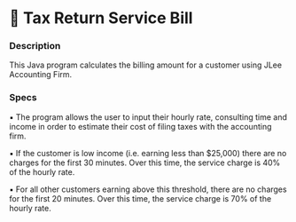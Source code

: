 # 🧾 Tax Return Service Bill
### Description
This Java program calculates the billing amount for a customer using JLee Accounting Firm.<br/>


### Specs
▪    The program allows the user to input their hourly rate, consulting time and income in order to estimate their cost of filing taxes with the accounting firm.<br/>

▪    If the customer is low income (i.e. earning less than $25,000) there are no charges for the first 30 minutes. Over this time, the service charge is 40% of the hourly rate.

▪    For all other customers earning above this threshold, there are no charges for the first 20 minutes. Over this time, the service charge is 70% of the hourly rate. 
